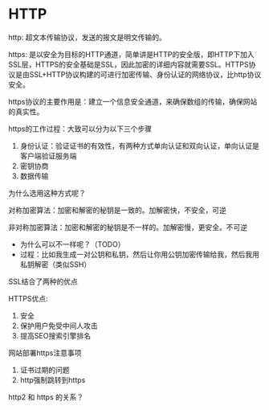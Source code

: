 # HTTP

http: 超文本传输协议，发送的报文是明文传输的。

https: 是以安全为目标的HTTP通道，简单讲是HTTP的安全版，即HTTP下加入SSL层，HTTPS的安全基础是SSL，因此加密的详细内容就需要SSL。HTTPS协议是由SSL+HTTP协议构建的可进行加密传输、身份认证的网络协议，比http协议安全。

https协议的主要作用是：建立一个信息安全通道，来确保数组的传输，确保网站的真实性。

https的工作过程：大致可以分为以下三个步骤

1. 身份认证：验证证书的有效性，有两种方式单向认证和双向认证，单向认证是客户端验证服务端
2. 密钥协商
3. 数据传输

为什么选用这种方式呢？

对称加密算法：加密和解密的秘钥是一致的。加解密快，不安全，可逆

非对称加密算法：加密和解密的秘钥是不一样的。加解密慢，更安全。不可逆

* 为什么可以不一样呢？（TODO）
* 过程：比如我生成一对公钥和私钥，然后让你用公钥加密传输给我，然后我用私钥解密（类似SSH）

SSL结合了两种的优点

HTTPS优点:

1. 安全
2. 保护用户免受中间人攻击
3. 提高SEO搜索引擎排名

网站部署https注意事项

1. 证书过期的问题
2. http强制跳转到https

http2 和 https 的关系？
